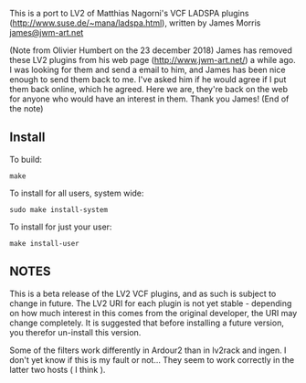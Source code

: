 This is a port to LV2 of Matthias Nagorni's VCF LADSPA plugins (http://www.suse.de/~mana/ladspa.html),
written by James Morris <james@jwm-art.net>

(Note from Olivier Humbert on the 23 december 2018)
James has removed these LV2 plugins from his web page (http://www.jwm-art.net/) a while ago.
I was looking for them and send a email to him, and James has been nice enough to send them
back to me. I've asked him if he would agree if I put them back online, which he agreed.
Here we are, they're back on the web for anyone who would have an interest in them.
Thank you James!
(End of the note)

Install
-------

To build:

`make`

To install for all users, system wide:

`sudo make install-system`

To install for just your user:

`make install-user`


NOTES
-----

This is a beta release of the LV2 VCF plugins, and as such
is subject to change in future. The LV2 URI for each
plugin is not yet stable - depending on how much interest in
this comes from the original developer, the URI may change
completely. It is suggested that before installing a future
version, you therefor un-install this version.

Some of the filters work differently in Ardour2 than in
lv2rack and ingen. I don't yet know if this is my fault or
not... They seem to work correctly in the latter two hosts
( I think ).
